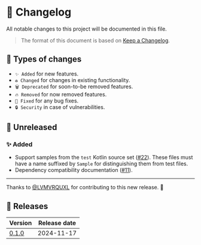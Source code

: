 # 🔄 Changelog

All notable changes to this project will be documented in this file.

> The format of this document is based on
> [Keep a Changelog](https://keepachangelog.com/en/1.1.0).

## 🤔 Types of changes

- `✨ Added` for new features.
- `♻️ Changed` for changes in existing functionality.
- `🗑️ Deprecated` for soon-to-be removed features.
- `🔥 Removed` for now removed features.
- `🐛 Fixed` for any bug fixes.
- `🔒 Security` in case of vulnerabilities.

## 🚧 Unreleased

### ✨ Added

- Support samples from the `test` Kotlin source set ([#22]). These files must
  have a name suffixed by `Sample` for distinguishing them from test files.
- Dependency compatibility documentation ([#11]).

---

Thanks to [@LVMVRQUXL] for contributing to this new release. 🙏

[@LVMVRQUXL]: https://github.com/LVMVRQUXL
[#11]: https://github.com/kotools/samples/issues/11
[#22]: https://github.com/kotools/samples/issues/22

## 🔖 Releases

| Version | Release date |
|---------|--------------|
| [0.1.0] | 2024-11-17   |

[0.1.0]: https://github.com/kotools/samples/releases/tag/0.1.0

